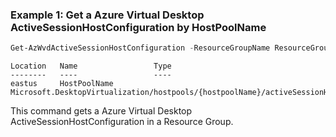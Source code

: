
### Example 1: Get a Azure Virtual Desktop ActiveSessionHostConfiguration by HostPoolName

```powershell
Get-AzWvdActiveSessionHostConfiguration -ResourceGroupName ResourceGroupName -HostPoolName HostPoolName
```

```output
Location   Name                 Type
--------   ----                 ----
eastus     HostPoolName Microsoft.DesktopVirtualization/hostpools/{hostpoolName}/activeSessionHostConfigurations
```

This command gets a Azure Virtual Desktop ActiveSessionHostConfiguration in a Resource Group.
